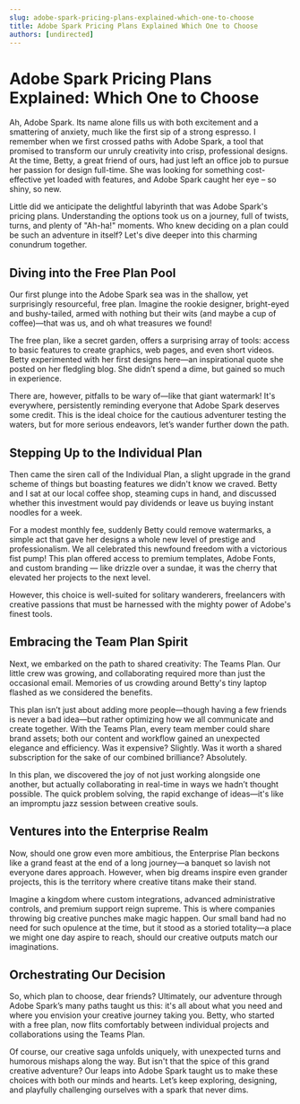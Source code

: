 ```yaml
---
slug: adobe-spark-pricing-plans-explained-which-one-to-choose
title: Adobe Spark Pricing Plans Explained Which One to Choose
authors: [undirected]
---
```



# Adobe Spark Pricing Plans Explained: Which One to Choose

Ah, Adobe Spark. Its name alone fills us with both excitement and a smattering of anxiety, much like the first sip of a strong espresso. I remember when we first crossed paths with Adobe Spark, a tool that promised to transform our unruly creativity into crisp, professional designs. At the time, Betty, a great friend of ours, had just left an office job to pursue her passion for design full-time. She was looking for something cost-effective yet loaded with features, and Adobe Spark caught her eye – so shiny, so new. 

Little did we anticipate the delightful labyrinth that was Adobe Spark's pricing plans. Understanding the options took us on a journey, full of twists, turns, and plenty of "Ah-ha!" moments. Who knew deciding on a plan could be such an adventure in itself? Let's dive deeper into this charming conundrum together.

## Diving into the Free Plan Pool

Our first plunge into the Adobe Spark sea was in the shallow, yet surprisingly resourceful, free plan. Imagine the rookie designer, bright-eyed and bushy-tailed, armed with nothing but their wits (and maybe a cup of coffee)—that was us, and oh what treasures we found! 

The free plan, like a secret garden, offers a surprising array of tools: access to basic features to create graphics, web pages, and even short videos. Betty experimented with her first designs here—an inspirational quote she posted on her fledgling blog. She didn’t spend a dime, but gained so much in experience.

There are, however, pitfalls to be wary of—like that giant watermark! It's everywhere, persistently reminding everyone that Adobe Spark deserves some credit. This is the ideal choice for the cautious adventurer testing the waters, but for more serious endeavors, let’s wander further down the path.

## Stepping Up to the Individual Plan

Then came the siren call of the Individual Plan, a slight upgrade in the grand scheme of things but boasting features we didn't know we craved. Betty and I sat at our local coffee shop, steaming cups in hand, and discussed whether this investment would pay dividends or leave us buying instant noodles for a week.

For a modest monthly fee, suddenly Betty could remove watermarks, a simple act that gave her designs a whole new level of prestige and professionalism. We all celebrated this newfound freedom with a victorious fist pump! This plan offered access to premium templates, Adobe Fonts, and custom branding — like drizzle over a sundae, it was the cherry that elevated her projects to the next level.

However, this choice is well-suited for solitary wanderers, freelancers with creative passions that must be harnessed with the mighty power of Adobe's finest tools.

## Embracing the Team Plan Spirit

Next, we embarked on the path to shared creativity: The Teams Plan. Our little crew was growing, and collaborating required more than just the occasional email. Memories of us crowding around Betty's tiny laptop flashed as we considered the benefits.

This plan isn’t just about adding more people—though having a few friends is never a bad idea—but rather optimizing how we all communicate and create together. With the Teams Plan, every team member could share brand assets; both our content and workflow gained an unexpected elegance and efficiency. Was it expensive? Slightly. Was it worth a shared subscription for the sake of our combined brilliance? Absolutely.

In this plan, we discovered the joy of not just working alongside one another, but actually collaborating in real-time in ways we hadn’t thought possible. The quick problem solving, the rapid exchange of ideas—it's like an impromptu jazz session between creative souls.

## Ventures into the Enterprise Realm

Now, should one grow even more ambitious, the Enterprise Plan beckons like a grand feast at the end of a long journey—a banquet so lavish not everyone dares approach. However, when big dreams inspire even grander projects, this is the territory where creative titans make their stand.

Imagine a kingdom where custom integrations, advanced administrative controls, and premium support reign supreme. This is where companies throwing big creative punches make magic happen. Our small band had no need for such opulence at the time, but it stood as a storied totality—a place we might one day aspire to reach, should our creative outputs match our imaginations.

## Orchestrating Our Decision

So, which plan to choose, dear friends? Ultimately, our adventure through Adobe Spark’s many paths taught us this: it's all about what you need and where you envision your creative journey taking you. Betty, who started with a free plan, now flits comfortably between individual projects and collaborations using the Teams Plan.

Of course, our creative saga unfolds uniquely, with unexpected turns and humorous mishaps along the way. But isn't that the spice of this grand creative adventure? Our leaps into Adobe Spark taught us to make these choices with both our minds and hearts. Let’s keep exploring, designing, and playfully challenging ourselves with a spark that never dims.